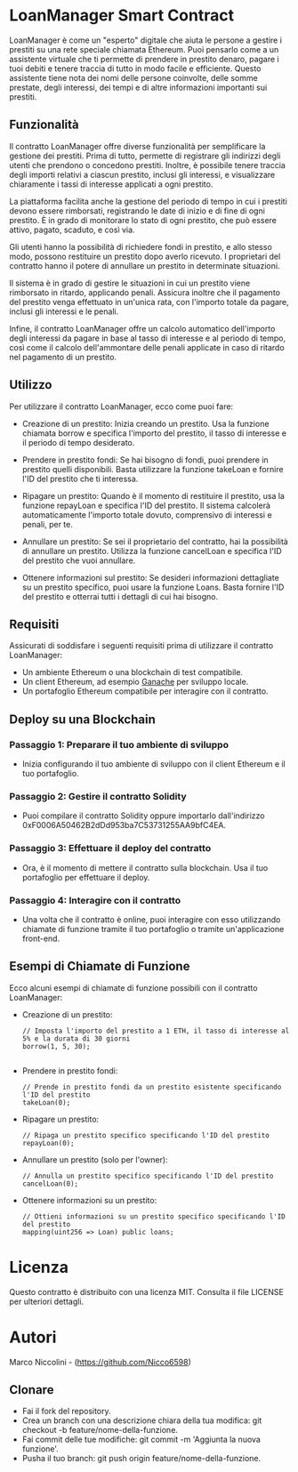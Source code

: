 # LoanManager Smart Contract

LoanManager è come un "esperto" digitale che aiuta le persone a gestire i prestiti su una rete speciale chiamata Ethereum. Puoi pensarlo come a un assistente virtuale che ti permette di prendere in prestito denaro, pagare i tuoi debiti e tenere traccia di tutto in modo facile e efficiente. Questo assistente tiene nota dei nomi delle persone coinvolte, delle somme prestate, degli interessi, dei tempi e di altre informazioni importanti sui prestiti.

## Funzionalità

Il contratto LoanManager offre diverse funzionalità per semplificare la gestione dei prestiti. Prima di tutto, permette di registrare gli indirizzi degli utenti che prendono o concedono prestiti. Inoltre, è possibile tenere traccia degli importi relativi a ciascun prestito, inclusi gli interessi, e visualizzare chiaramente i tassi di interesse applicati a ogni prestito.

La piattaforma facilita anche la gestione del periodo di tempo in cui i prestiti devono essere rimborsati, registrando le date di inizio e di fine di ogni prestito. È in grado di monitorare lo stato di ogni prestito, che può essere attivo, pagato, scaduto, e così via.

Gli utenti hanno la possibilità di richiedere fondi in prestito, e allo stesso modo, possono restituire un prestito dopo averlo ricevuto. I proprietari del contratto hanno il potere di annullare un prestito in determinate situazioni.

Il sistema è in grado di gestire le situazioni in cui un prestito viene rimborsato in ritardo, applicando penali. Assicura inoltre che il pagamento del prestito venga effettuato in un'unica rata, con l'importo totale da pagare, inclusi gli interessi e le penali.

Infine, il contratto LoanManager offre un calcolo automatico dell'importo degli interessi da pagare in base al tasso di interesse e al periodo di tempo, così come il calcolo dell'ammontare delle penali applicate in caso di ritardo nel pagamento di un prestito.

## Utilizzo

Per utilizzare il contratto LoanManager, ecco come puoi fare:

- Creazione di un prestito: Inizia creando un prestito. Usa la funzione chiamata borrow e specifica l'importo del prestito, il tasso di interesse e il periodo di tempo desiderato.

- Prendere in prestito fondi: Se hai bisogno di fondi, puoi prendere in prestito quelli disponibili. Basta utilizzare la funzione takeLoan e fornire l'ID del prestito che ti interessa.

- Ripagare un prestito: Quando è il momento di restituire il prestito, usa la funzione repayLoan e specifica l'ID del prestito. Il sistema calcolerà automaticamente l'importo totale dovuto, comprensivo di interessi e penali, per te.

- Annullare un prestito: Se sei il proprietario del contratto, hai la possibilità di annullare un prestito. Utilizza la funzione cancelLoan e specifica l'ID del prestito che vuoi annullare.

- Ottenere informazioni sul prestito: Se desideri informazioni dettagliate su un prestito specifico, puoi usare la funzione Loans. Basta fornire l'ID del prestito e otterrai tutti i dettagli di cui hai bisogno.

## Requisiti

Assicurati di soddisfare i seguenti requisiti prima di utilizzare il contratto LoanManager:

- Un ambiente Ethereum o una blockchain di test compatibile.
- Un client Ethereum, ad esempio [Ganache](https://www.trufflesuite.com/ganache) per sviluppo locale.
- Un portafoglio Ethereum compatibile per interagire con il contratto.

## Deploy su una Blockchain

### Passaggio 1: Preparare il tuo ambiente di sviluppo
- Inizia configurando il tuo ambiente di sviluppo con il client Ethereum e il tuo portafoglio.

### Passaggio 2: Gestire il contratto Solidity
- Puoi compilare il contratto Solidity oppure importarlo dall'indirizzo 0xF0006A50462B2dDd953ba7C53731255AA9bfC4EA.

### Passaggio 3: Effettuare il deploy del contratto
- Ora, è il momento di mettere il contratto sulla blockchain. Usa il tuo portafoglio per effettuare il deploy.

### Passaggio 4: Interagire con il contratto
- Una volta che il contratto è online, puoi interagire con esso utilizzando chiamate di funzione tramite il tuo portafoglio o tramite un'applicazione front-end.

## Esempi di Chiamate di Funzione

Ecco alcuni esempi di chiamate di funzione possibili con il contratto LoanManager:

- Creazione di un prestito:
  ```solidity
  // Imposta l'importo del prestito a 1 ETH, il tasso di interesse al 5% e la durata di 30 giorni
  borrow(1, 5, 30);


- Prendere in prestito fondi:
   ```solidity
  // Prende in prestito fondi da un prestito esistente specificando l'ID del prestito
  takeLoan(0);
- Ripagare un prestito:
  ```solidity
  // Ripaga un prestito specifico specificando l'ID del prestito
  repayLoan(0);
- Annullare un prestito (solo per l'owner):
  ```solidity
  // Annulla un prestito specifico specificando l'ID del prestito
  cancelLoan(0);
- Ottenere informazioni su un prestito:
  ```solidity
  // Ottieni informazioni su un prestito specifico specificando l'ID del prestito
  mapping(uint256 => Loan) public loans;
  
# Licenza
Questo contratto è distribuito con una licenza MIT. Consulta il file LICENSE per ulteriori dettagli.

# Autori
Marco Niccolini - (https://github.com/Nicco6598)

## Clonare 
- Fai il fork del repository.
- Crea un branch con una descrizione chiara della tua modifica: git checkout -b feature/nome-della-funzione.
- Fai commit delle tue modifiche: git commit -m 'Aggiunta la nuova funzione'.
- Pusha il tuo branch: git push origin feature/nome-della-funzione.
